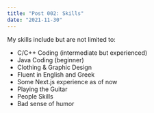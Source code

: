 ```yaml
---
title: "Post 002: Skills"
date: "2021-11-30"
---
```

My skills include but are not limited to:

- C/C++ Coding (intermediate but experienced)
- Java Coding (beginner)
- Clothing & Graphic Design
- Fluent in English and Greek
- Some Next.js experience as of now
- Playing the Guitar
- People Skills
- Bad sense of humor


